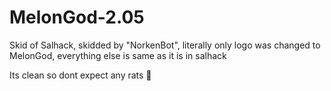 # MelonGod-2.05
Skid of Salhack, skidded by "NorkenBot", literally only logo was changed to MelonGod, 
everything else is same as it is in salhack

Its clean so dont expect any rats 🐀
